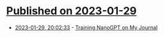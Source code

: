 # [Published on 2023-01-29](index.md)

* [2023-01-29, 20:02:33](https://news.ycombinator.com/item?id=34572077) - [Training NanoGPT on My Journal](https://hut.pm/nanogpt.html)
